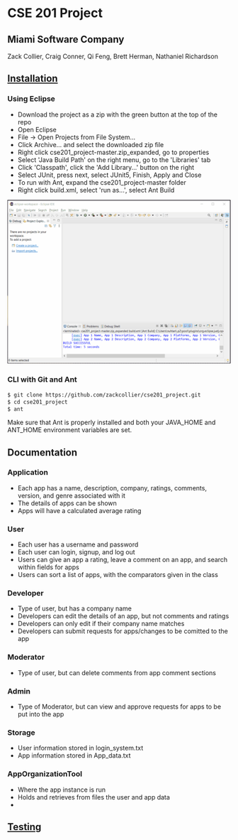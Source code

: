 # CSE 201 Project
## Miami Software Company

Zack Collier, Craig Conner, Qi Feng, Brett Herman, Nathaniel Richardson

## [Installation](#Installation)
### Using Eclipse
- Download the project as a zip with the green button at the top of the repo
- Open Eclipse
- File -> Open Projects from File System...
- Click Archive... and select the downloaded zip file
- Right click cse201_project-master.zip_expanded, go to properties
- Select 'Java Build Path' on the right menu, go to the 'Libraries' tab
- Click 'Classpath', click the 'Add Library...' button on the right
- Select JUnit, press next, select JUnit5, Finish, Apply and Close
- To run with Ant, expand the cse201_project-master folder
- Right click build.xml, select 'run as...', select Ant Build

![](EclipseInstall.gif)
### CLI with Git and Ant
    $ git clone https://github.com/zackcollier/cse201_project.git
    $ cd cse201_project
    $ ant
Make sure that Ant is properly installed and both your JAVA_HOME and ANT_HOME environment variables are set.

## Documentation
### Application
- Each app has a name, description, company, ratings, comments, version, and genre associated with it
- The details of apps can be shown
- Apps will have a calculated average rating
### User
- Each user has a username and password
- Each user can login, signup, and log out
- Users can give an app a rating, leave a comment on an app, and search within fields for apps
- Users can sort a list of apps, with the comparators given in the class
### Developer
- Type of user, but has a company name
- Developers can edit the details of an app, but not comments and ratings
- Developers can only edit if their company name matches
- Developers can submit requests for apps/changes to be comitted to the app
### Moderator
- Type of user, but can delete comments from app comment sections
### Admin
- Type of Moderator, but can view and approve requests for apps to be put into the app
### Storage
- User information stored in login_system.txt
- App information stored in App_data.txt
### AppOrganizationTool
- Where the app instance is run
- Holds and retrieves from files the user and app data
- 
## [Testing](testing.md)
